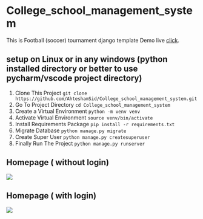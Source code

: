 # College_school_management_system
This is Football (soccer) tournament django template
Demo live [click](http://jamiahamdardmanagements.herokuapp.com/).
## setup on Linux or in any windows (python installed directory or better to use pycharm/vscode project directory)

1. Clone This Project `git clone https://github.com/AhteshamSid/College_school_management_system.git`
2. Go To Project Directory `cd College_school_management_system`
3. Create a Virtual Environment `python -m venv venv`
4. Activate Virtual Environment `source venv/bin/activate`
5. Install Requirements Package `pip install -r requirements.txt`
6. Migrate Database `python manage.py migrate`
7. Create Super User `python manage.py createsuperuser`
8. Finally Run The Project `python manage.py runserver`
## Homepage ( without login)
<img src="home.gif" >

## Homepage ( with login)
<img src="home1.gif" >
